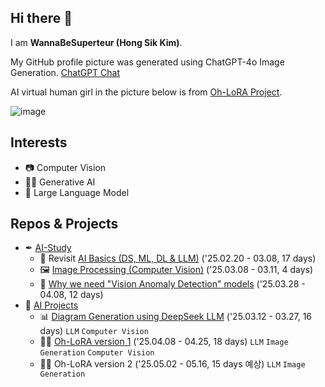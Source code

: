 ## Hi there 👋

I am **WannaBeSuperteur (Hong Sik Kim)**.

My GitHub profile picture was generated using ChatGPT-4o Image Generation. [ChatGPT Chat](https://chatgpt.com/share/680b237f-99ec-8010-9525-dc117e1497f2)

AI virtual human girl in the picture below is from [Oh-LoRA Project](https://github.com/WannaBeSuperteur/AI_Projects/tree/main/2025_04_08_OhLoRA).

![image](https://github.com/user-attachments/assets/216ff726-992e-4556-9778-e67ea53dfa67)

## Interests

* 📷 Computer Vision
* 👱‍♀️ Generative AI
* 📜 Large Language Model

## Repos & Projects

* ✒ [AI-Study](https://github.com/WannaBeSuperteur/AI-study/tree/main)
  * 🌱 Revisit [AI Basics (DS, ML, DL & LLM)](https://github.com/WannaBeSuperteur/AI-study/tree/main/AI%20Basics) ('25.02.20 - 03.08, 17 days)
  * 🖼 [Image Processing (Computer Vision)](https://github.com/WannaBeSuperteur/AI-study/tree/main/Image%20Processing) ('25.03.08 - 03.11, 4 days)
  * 🔬 [Why we need "Vision Anomaly Detection" models](https://github.com/WannaBeSuperteur/AI-study/tree/main/Image%20Processing/Special%20-%20Vision%20Anomaly%20Detection%20%ED%95%84%EC%9A%94%EC%84%B1) ('25.03.28 - 04.08, 12 days)
* 🔮 [AI Projects](https://github.com/WannaBeSuperteur/AI_Projects/tree/main)
  * 📊 [Diagram Generation using DeepSeek LLM](https://github.com/WannaBeSuperteur/AI_Projects/tree/main/2025_03_12_DeepSeek_LLM) ('25.03.12 - 03.27, 16 days) ```LLM``` ```Computer Vision```
  * 👱‍♀️ [Oh-LoRA version 1](https://github.com/WannaBeSuperteur/AI_Projects/tree/main/2025_04_08_OhLoRA) ('25.04.08 - 04.25, 18 days) ```LLM``` ```Image Generation``` ```Computer Vision```
  * 👩‍🦰 Oh-LoRA version 2 ('25.05.02 - 05.16, 15 days 예상) ```LLM``` ```Image Generation```
